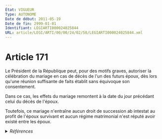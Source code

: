 ```yaml
---
État: VIGUEUR
Type: AUTONOME
Date de début: 2011-05-19
Date de fin: 2999-01-01
Identifiant: LEGIARTI000024025844
URL: article/LEGI/ARTI/00/00/24/02/58/LEGIARTI000024025844.xml
---
```


<h1>Article 171</h1>

Le Président de la République peut, pour des motifs graves, autoriser la
célébration du mariage en cas de décès de l'un des futurs époux, dès lors qu'une
réunion suffisante de faits établit sans équivoque son consentement.<br />

Dans ce cas, les effets du mariage remontent à la date du jour précédant celui
du décès de l'époux.<br />

Toutefois, ce mariage n'entraîne aucun droit de succession ab intestat au profit
de l'époux survivant et aucun régime matrimonial n'est réputé avoir existé entre
les époux.


<details>
  <summary><em>Références</em></summary>

  <h2>Articles faisant référence à l'article</h2>
  
  <ul>
    <li>
      <a href="https://legal.tricoteuses.fr//redirection/LEGIARTI000024023566?vers=git&vers=legifrance">LOI n° 2011-525 du 17 mai 2011 de simplification et d'amélioration de la qualité du droit - article 19 ENTIEREMENT_MODIF</a> MODIFIE source
    </li>
  </ul>
  
  <h2>Références faites par l'article</h2>
  
  <ul>
    <li>
      2011-05-17 MODIFIE cible <a href="https://legal.tricoteuses.fr//redirection/LEGIARTI000024023566?vers=git&vers=legifrance">LOI n° 2011-525 du 17 mai 2011 de simplification et d'amélioration de la qualité du droit - article 19 ENTIEREMENT_MODIF</a>
    </li>
    <li>
      2014-10-23 CITATION cible <a href="https://legal.tricoteuses.fr//redirection/LEGIARTI000029689161?vers=git&vers=legifrance">Décret n° 2014-1279 du 23 octobre 2014 relatif aux exceptions à l'application du principe « silence vaut acceptation » sur le fondement du 4° du I de l'article 21 de la loi n° 2000-321 du 12 avril 2000 relative aux droits des citoyens dans leurs relations avec les administrations ainsi qu'aux exceptions au délai de deux mois de naissance des décisions implicites sur le fondement du II de cet article (ministère de la justice) - article AUTONOME VIGUEUR, en vigueur depuis le 2014-11-12</a>
    </li>
    <li>
      2015-11-05 CITATION cible <a href="https://legal.tricoteuses.fr//redirection/LEGIARTI000031428340?vers=git&vers=legifrance">Décret n° 2015-1411 du 5 novembre 2015 relatif aux exceptions à l'application du droit des usagers de saisir l'administration par voie électronique (ministère de la justice) - article Annexe I AUTONOME VIGUEUR, en vigueur depuis le 2015-11-07</a>
    </li>
    <li>
      CODIFICATION source Loi 1803-03-14
    </li>
  </ul>
</details>
